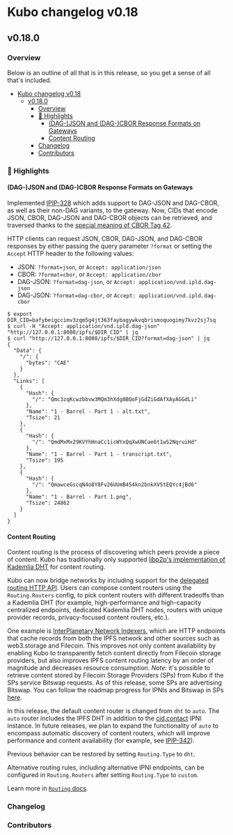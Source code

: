 # Kubo changelog v0.18

## v0.18.0

### Overview

Below is an outline of all that is in this release, so you get a sense of all that's included.

- [Kubo changelog v0.18](#kubo-changelog-v018)
  - [v0.18.0](#v0180)
    - [Overview](#overview)
    - [🔦 Highlights](#-highlights)
      - [(DAG-)JSON and (DAG-)CBOR Response Formats on Gateways](#dag-json-and-dag-cbor-response-formats-on-gateways)
      - [Content Routing](#content-routing)
    - [Changelog](#changelog)
    - [Contributors](#contributors)

### 🔦 Highlights

#### (DAG-)JSON and (DAG-)CBOR Response Formats on Gateways

Implemented [IPIP-328](https://github.com/ipfs/specs/pull/328) which adds support
to DAG-JSON and DAG-CBOR, as well as their non-DAG variants, to the gateway. Now,
CIDs that encode JSON, CBOR, DAG-JSON and DAG-CBOR objects can be retrieved, and
traversed thanks to the [special meaning of CBOR Tag 42](https://github.com/ipld/cid-cbor/).

HTTP clients can request JSON, CBOR, DAG-JSON, and DAG-CBOR responses by either
passing the query parameter `?format` or setting the `Accept` HTTP header to the
following values:

- JSON: `?format=json`, or `Accept: application/json`
- CBOR: `?format=cbor`, or `Accept: application/cbor`
- DAG-JSON: `?format=dag-json`, or `Accept: application/vnd.ipld.dag-json`
- DAG-JSON: `?format=dag-cbor`, or `Accept: application/vnd.ipld.dag-cbor`

```console
$ export DIR_CID=bafybeigccimv3zqm5g4jt363faybagywkvqbrismoquogimy7kvz2sj7sq
$ curl -H "Accept: application/vnd.ipld.dag-json" "http://127.0.0.1:8080/ipfs/$DIR_CID" | jq
$ curl "http://127.0.0.1:8080/ipfs/$DIR_CID?format=dag-json" | jq
{
  "Data": {
    "/": {
      "bytes": "CAE"
    }
  },
  "Links": [
    {
      "Hash": {
        "/": "Qmc3zqKcwzbbvw3MQm3hXdg8BQoFjGdZiGdAfXAyAGGdLi"
      },
      "Name": "1 - Barrel - Part 1 - alt.txt",
      "Tsize": 21
    },
    {
      "Hash": {
        "/": "QmdMxMx29KVYhHnaCc1icWYxQqXwUNCae6t1wS2NqruiHd"
      },
      "Name": "1 - Barrel - Part 1 - transcript.txt",
      "Tsize": 195
    },
    {
      "Hash": {
        "/": "QmawceGscqN4o8Y8Fv26UUmB454kn2bnkXV5tEQYc4jBd6"
      },
      "Name": "1 - Barrel - Part 1.png",
      "Tsize": 24862
    }
  ]
}
```

#### Content Routing

Content routing is the process of discovering which peers provide a piece of content. Kubo has traditionally only supported [libp2p's implementation of Kademlia DHT](https://github.com/libp2p/specs/tree/master/kad-dht) for content routing.

Kubo can now bridge networks by including support for the [delegated routing HTTP API](https://github.com/ipfs/specs/pull/337). Users can compose content routers using the `Routing.Routers` config, to pick content routers with different tradeoffs than a Kademlia DHT (for example, high-performance and high-capacity centralized endpoints, dedicated Kademlia DHT nodes, routers with unique provider records, privacy-focused content routers, etc.).

One example is [InterPlanetary Network Indexers](https://github.com/ipni/specs/blob/main/IPNI.md#readme), which are HTTP endpoints that cache records from both the IPFS network and other sources such as web3.storage and Filecoin. This improves not only content availability by enabling Kubo to transparently fetch content directly from Filecoin storage providers, but also improves IPFS content routing latency by an order of magnitude and decreases resource consumption.
*Note:* it's possible to retrieve content stored by Filecoin Storage Providers (SPs) from Kubo if the SPs service Bitswap requests.  As of this release, some SPs are advertising Bitswap.  You can follow the roadmap progress for IPNIs and Bitswap in SPs [here](https://www.starmaps.app/roadmap/github.com/protocol/bedrock/issues/1).

In this release, the default content router is changed from `dht` to `auto`. The `auto` router includes the IPFS DHT in addition to the [cid.contact](https://cid.contact) IPNI instance. In future releases, we plan to expand the functionality of `auto` to encompass automatic discovery of content routers, which will improve performance and content availability (for example, see [IPIP-342](https://github.com/ipfs/specs/pull/342)).

Previous behavior can be restored by setting `Routing.Type` to `dht`.

Alternative routing rules, including alternative IPNI endpoints, can be configured in `Routing.Routers` after setting `Routing.Type` to `custom`.

Learn more in [`Routing` docs](https://github.com/ipfs/kubo/blob/master/docs/config.md#routing).


### Changelog

### Contributors
